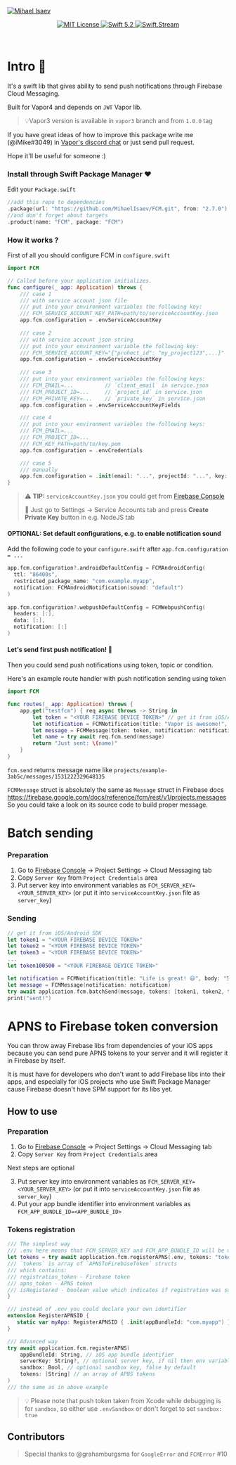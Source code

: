 [![Mihael Isaev](https://user-images.githubusercontent.com/1272610/42512735-738605f4-8466-11e8-80ef-86394e852875.png)](http://mihaelisaev.com)

<p align="center">
    <a href="LICENSE">
        <img src="https://img.shields.io/badge/license-MIT-brightgreen.svg" alt="MIT License">
    </a>
    <a href="https://swift.org">
        <img src="https://img.shields.io/badge/swift-5.2-brightgreen.svg" alt="Swift 5.2">
    </a>
    <a href="https://discord.gg/q5wCPYv">
        <img src="https://img.shields.io/discord/612561840765141005" alt="Swift.Stream">
    </a>
</p>

<br>


# Intro 👏

It's a swift lib that gives ability to send push notifications through Firebase Cloud Messaging.

Built for Vapor4 and depends on `JWT` Vapor lib.

> 💡Vapor3 version is available in `vapor3` branch and from `1.0.0` tag

If you have great ideas of how to improve this package write me (@iMike#3049) in [Vapor's discord chat](http://vapor.team) or just send pull request.

Hope it'll be useful for someone :)

### Install through Swift Package Manager ❤️

Edit your `Package.swift`

```swift
//add this repo to dependencies
.package(url: "https://github.com/MihaelIsaev/FCM.git", from: "2.7.0")
//and don't forget about targets
.product(name: "FCM", package: "FCM")
```

### How it works ?

First of all you should configure FCM in `configure.swift`

```swift
import FCM

// Called before your application initializes.
func configure(_ app: Application) throws {
    /// case 1
    /// with service account json file
    /// put into your environment variables the following key:
    /// FCM_SERVICE_ACCOUNT_KEY_PATH=path/to/serviceAccountKey.json
    app.fcm.configuration = .envServiceAccountKey
    
    /// case 2
    /// with service account json string
    /// put into your environment variable the following key:
    /// FCM_SERVICE_ACCOUNT_KEY="{"prohect_id": "my_project123",...}"
    app.fcm.configuration = .envServiceAccountKey
    
    /// case 3
    /// put into your environment variables the following keys:
    /// FCM_EMAIL=...          // `client_email` in service.json
    /// FCM_PROJECT_ID=...     // `project_id` in service.json
    /// FCM_PRIVATE_KEY=...    // `private_key` in service.json
    app.fcm.configuration = .envServiceAccountKeyFields

    /// case 4
    /// put into your environment variables the following keys:
    /// FCM_EMAIL=...
    /// FCM_PROJECT_ID=...
    /// FCM_KEY_PATH=path/to/key.pem
    app.fcm.configuration = .envCredentials

    /// case 5
    /// manually
    app.fcm.configuration = .init(email: "...", projectId: "...", key: "...")
}
```

> ⚠️ **TIP:** `serviceAccountKey.json` you could get from [Firebase Console](https://console.firebase.google.com)
>
> 🔑 Just go to Settings -> Service Accounts tab and press **Create Private Key** button in e.g. NodeJS tab

#### OPTIONAL: Set default configurations, e.g. to enable notification sound
Add the following code to your `configure.swift` after `app.fcm.configuration = ...`
```swift
app.fcm.configuration?.androidDefaultConfig = FCMAndroidConfig(
  ttl: "86400s",
  restricted_package_name: "com.example.myapp",
  notification: FCMAndroidNotification(sound: "default")
)
                                                
app.fcm.configuration?.webpushDefaultConfig = FCMWebpushConfig(
  headers: [:],
  data: [:],
  notification: [:]
)
```
#### Let's send first push notification! 🚀

Then you could send push notifications using token, topic or condition.

Here's an example route handler with push notification sending using token

```swift
import FCM

func routes(_ app: Application) throws {
    app.get("testfcm") { req async throws -> String in
        let token = "<YOUR FIREBASE DEVICE TOKEN>" // get it from iOS/Android SDK
        let notification = FCMNotification(title: "Vapor is awesome!", body: "Swift one love! ❤️")
        let message = FCMMessage(token: token, notification: notification)
        let name = try await req.fcm.send(message)
        return "Just sent: \(name)"
    }
}
```

`fcm.send` returns message name like `projects/example-3ab5c/messages/1531222329648135`

`FCMMessage` struct is absolutely the same as `Message` struct in Firebase docs https://firebase.google.com/docs/reference/fcm/rest/v1/projects.messages
So you could take a look on its source code to build proper message.

# Batch sending

### Preparation

1. Go to [Firebase Console](https://console.firebase.google.com/) -> Project Settings -> Cloud Messaging tab
2. Copy `Server Key` from `Project Credentials` area
3. Put server key into environment variables as `FCM_SERVER_KEY=<YOUR_SERVER_KEY>` (or put it into `serviceAccountKey.json` file as `server_key`)

### Sending

```swift
// get it from iOS/Android SDK
let token1 = "<YOUR FIREBASE DEVICE TOKEN>"
let token2 = "<YOUR FIREBASE DEVICE TOKEN>"
let token3 = "<YOUR FIREBASE DEVICE TOKEN>"
...
let token100500 = "<YOUR FIREBASE DEVICE TOKEN>"

let notification = FCMNotification(title: "Life is great! 😃", body: "Swift one love! ❤️")
let message = FCMMessage(notification: notification)
try await application.fcm.batchSend(message, tokens: [token1, token2, token3, ..., token100500])
print("sent!")

```

# APNS to Firebase token conversion

You can throw away Firebase libs from dependencies of your iOS apps because you can send pure APNS tokens to your server and it will register it in Firebase by itself.

It is must have for developers who don't want to add Firebase libs into their apps, and especially for iOS projects who use Swift Package Manager cause Firebase doesn't have SPM support for its libs yet.

## How to use

### Preparation

1. Go to [Firebase Console](https://console.firebase.google.com/) -> Project Settings -> Cloud Messaging tab
2. Copy `Server Key` from `Project Credentials` area

Next steps are optional

3. Put server key into environment variables as `FCM_SERVER_KEY=<YOUR_SERVER_KEY>` (or put it into `serviceAccountKey.json` file as `server_key`)
4. Put your app bundle identifier into environment variables as `FCM_APP_BUNDLE_ID=<APP_BUNDLE_ID>`

### Tokens registration

```swift
/// The simplest way
/// .env here means that FCM_SERVER_KEY and FCM_APP_BUNDLE_ID will be used
let tokens = try await application.fcm.registerAPNS(.env, tokens: "token1", "token3", ..., "token100")
/// `tokens` is array of `APNSToFirebaseToken` structs
/// which contains:
/// registration_token - Firebase token
/// apns_token - APNS token
/// isRegistered - boolean value which indicates if registration was successful
}

/// instead of .env you could declare your own identifier
extension RegisterAPNSID {
   static var myApp: RegisterAPNSID { .init(appBundleId: "com.myapp") }
}

/// Advanced way
try await application.fcm.registerAPNS(
    appBundleId: String, // iOS app bundle identifier
    serverKey: String?, // optional server key, if nil then env variable will be used
    sandbox: Bool, // optional sandbox key, false by default
    tokens: [String] // an array of APNS tokens
)
/// the same as in above example
```

> 💡 Please note that push token taken from Xcode while debugging is for `sandbox`, so either use `.envSandbox` or don't forget to set `sandbox: true`

## Contributors

> Special thanks to @grahamburgsma for `GoogleError` and `FCMError` #10
